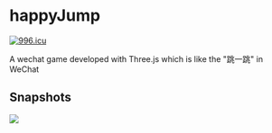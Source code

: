 # happyJump

[![996.icu](https://img.shields.io/badge/link-996.icu-red.svg)](https://996.icu)

A wechat game developed with Three.js which is like the "跳一跳" in WeChat

## Snapshots

![](./snapshots/1553235584864.jpg)
